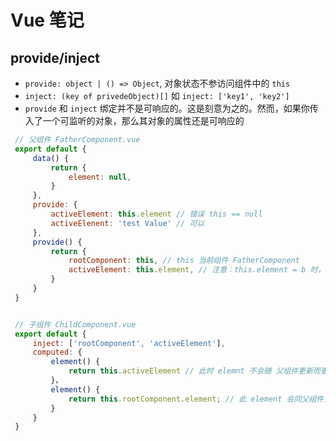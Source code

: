 # Vue 笔记

## provide/inject

+ `provide: object | () => Object`, 对象状态不参访问组件中的 `this`
+ `inject: (key of privedeObject)[]` 如 `inject: ['key1', 'key2']`
+ `provide` 和 `inject` 绑定并不是可响应的。这是刻意为之的。然而，如果你传入了一个可监听的对象，那么其对象的属性还是可响应的

```js
 // 父组件 FatherComponent.vue
 export default {
     data() {
         return {
             element: null,
         }
     },
     provide: {
         activeElement: this.element // 错误 this == null
         activeElenent: 'test Value' // 可以
     },
     provide() {
         return {
             rootComponent: this, // this 当前组件 FatherComponent
             activeElement: this.element, // 注意：this.element = b 时，子组件中的 activeElement 还是 null
         }
     }
 }


 // 子组件 ChildComponent.vue
 export default {
     inject: ['rootComponent', 'activeElement'],
     computed: {
         element() {
             return this.activeElement // 此时 elemnt 不会随 父组件更新而更新
         }，
         element() {
             return this.rootComponent.element; // 此 element 会同父组件更新
         }
     }
 }

```
